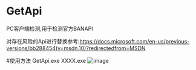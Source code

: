 # GetApi
PC客户端检测,用于检测官方BANAPI

对存在风险的Api进行替换参考:https://docs.microsoft.com/en-us/previous-versions/bb288454(v=msdn.10)?redirectedfrom=MSDN

#使用方法
GetApi.exe XXXX.exe
![image](https://user-images.githubusercontent.com/25584879/136652542-1b6e84ed-605d-46ea-9bf8-7c04d74ef5c6.png)
